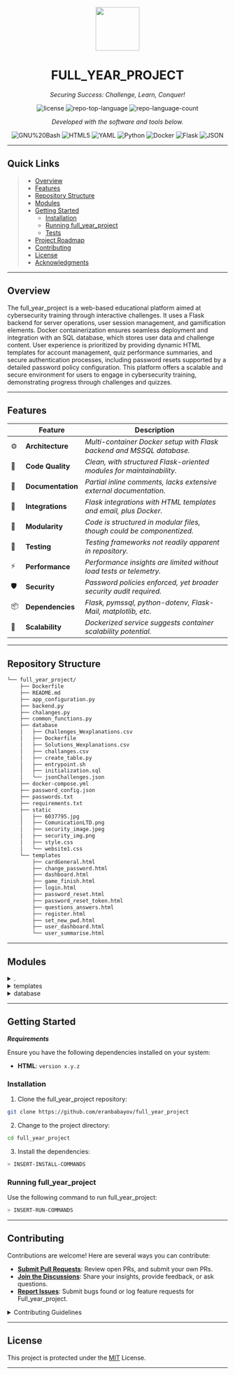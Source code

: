 <p align="center">
  <img src="https://cdn-icons-png.flaticon.com/512/6295/6295417.png" width="100" />
</p>
<p align="center">
    <h1 align="center">FULL_YEAR_PROJECT</h1>
</p>
<p align="center">
    <em>Securing Success: Challenge, Learn, Conquer!</em>
</p>
<p align="center">
	<img src="https://img.shields.io/badge/License-MIT-blue.svg" alt="license">
	<img src="https://img.shields.io/github/languages/top/eranbabayov/full_year_project?style=flat&color=0080ff" alt="repo-top-language">
	<img src="https://img.shields.io/github/languages/count/eranbabayov/full_year_project?style=flat&color=0080ff" alt="repo-language-count">
<p>
<p align="center">
		<em>Developed with the software and tools below.</em>
</p>
<p align="center">
	<img src="https://img.shields.io/badge/GNU%20Bash-4EAA25.svg?style=flat&logo=GNU-Bash&logoColor=white" alt="GNU%20Bash">
	<img src="https://img.shields.io/badge/HTML5-E34F26.svg?style=flat&logo=HTML5&logoColor=white" alt="HTML5">
	<img src="https://img.shields.io/badge/YAML-CB171E.svg?style=flat&logo=YAML&logoColor=white" alt="YAML">
	<img src="https://img.shields.io/badge/Python-3776AB.svg?style=flat&logo=Python&logoColor=white" alt="Python">
	<img src="https://img.shields.io/badge/Docker-2496ED.svg?style=flat&logo=Docker&logoColor=white" alt="Docker">
	<img src="https://img.shields.io/badge/Flask-000000.svg?style=flat&logo=Flask&logoColor=white" alt="Flask">
	<img src="https://img.shields.io/badge/JSON-000000.svg?style=flat&logo=JSON&logoColor=white" alt="JSON">
</p>
<hr>

##  Quick Links

> - [ Overview](#-overview)
> - [ Features](#-features)
> - [ Repository Structure](#-repository-structure)
> - [ Modules](#-modules)
> - [ Getting Started](#-getting-started)
>   - [ Installation](#-installation)
>   - [ Running full_year_project](#-running-full_year_project)
>   - [ Tests](#-tests)
> - [ Project Roadmap](#-project-roadmap)
> - [ Contributing](#-contributing)
> - [ License](#-license)
> - [ Acknowledgments](#-acknowledgments)

---

##  Overview

The full_year_project is a web-based educational platform aimed at cybersecurity training through interactive challenges. It uses a Flask backend for server operations, user session management, and gamification elements. Docker containerization ensures seamless deployment and integration with an SQL database, which stores user data and challenge content. User experience is prioritized by providing dynamic HTML templates for account management, quiz performance summaries, and secure authentication processes, including password resets supported by a detailed password policy configuration. This platform offers a scalable and secure environment for users to engage in cybersecurity training, demonstrating progress through challenges and quizzes.

---

##  Features

|    | Feature             | Description                                                        |
|----|---------------------|--------------------------------------------------------------------|
| ⚙️  | **Architecture**    | *Multi-container Docker setup with Flask backend and MSSQL database.* |
| 🔩 | **Code Quality**    | *Clean, with structured Flask-oriented modules for maintainability.*  |
| 📄 | **Documentation**   | *Partial inline comments, lacks extensive external documentation.*  |
| 🔌 | **Integrations**    | *Flask integrations with HTML templates and email, plus Docker.*    |
| 🧩 | **Modularity**      | *Code is structured in modular files, though could be componentized.*|
| 🧪 | **Testing**         | *Testing frameworks not readily apparent in repository.*            |
| ⚡️  | **Performance**     | *Performance insights are limited without load tests or telemetry.* |
| 🛡️ | **Security**        | *Password policies enforced, yet broader security audit required.*  |
| 📦 | **Dependencies**    | *Flask, pymssql, python-dotenv, Flask-Mail, matplotlib, etc.*      |
| 🚀 | **Scalability**     | *Dockerized service suggests container scalability potential.*      |


---

##  Repository Structure

```sh
└── full_year_project/
    ├── Dockerfile
    ├── README.md
    ├── app_configuration.py
    ├── backend.py
    ├── chalanges.py
    ├── common_functions.py
    ├── database
    │   ├── Challenges_Wexplanations.csv
    │   ├── Dockerfile
    │   ├── Solutions_Wexplanations.csv
    │   ├── challanges.csv
    │   ├── create_table.py
    │   ├── entrypoint.sh
    │   ├── initialization.sql
    │   └── jsonChallenges.json
    ├── docker-compose.yml
    ├── password_config.json
    ├── passwords.txt
    ├── requirements.txt
    ├── static
    │   ├── 6037795.jpg
    │   ├── ComunicationLTD.png
    │   ├── security_image.jpeg
    │   ├── security_img.png
    │   ├── style.css
    │   └── website1.css
    └── templates
        ├── cardGeneral.html
        ├── change_password.html
        ├── dashboard.html
        ├── game_finish.html
        ├── login.html
        ├── password_reset.html
        ├── password_reset_token.html
        ├── questions_answers.html
        ├── register.html
        ├── set_new_pwd.html
        ├── user_dashboard.html
        └── user_summarise.html
```

---

##  Modules

<details closed><summary>.</summary>

| File                                                                                                      | Summary                                                                                                                                                                                                                                                                                            |
| ---                                                                                                       | ---                                                                                                                                                                                                                                                                                                |
| [password_config.json](https://github.com/eranbabayov/full_year_project/blob/master/password_config.json) | Defines password policies and messages for validation within the authentication system of the project's architecture.                                                                                                                                                                              |
| [docker-compose.yml](https://github.com/eranbabayov/full_year_project/blob/master/docker-compose.yml)     | The `docker-compose.yml` orchestrates a multi-container setup, linking a web service to a database, exposing relevant ports, and defining the web’s runtime command.                                                                                                                               |
| [chalanges.py](https://github.com/eranbabayov/full_year_project/blob/master/chalanges.py)                 | The `chalanges.py` is central for challenge-management within a gamified platform, interfacing with the database and user interactions.                                                                                                                                                            |
| [Dockerfile](https://github.com/eranbabayov/full_year_project/blob/master/Dockerfile)                     | The Dockerfile sets up a container for the main web application, installing dependencies and exposing port 5000 for the Python-based backend service.                                                                                                                                              |
| [common_functions.py](https://github.com/eranbabayov/full_year_project/blob/master/common_functions.py)   | The code manages user interactions and data for a gamified challenge platform, providing the backend logic and UI elements. Essential to user authentication, password management, and challenge content delivery within a Dockerized environment.                                                 |
| [app_configuration.py](https://github.com/eranbabayov/full_year_project/blob/master/app_configuration.py) | Configures Flask app with email capabilities and security parameters, defines password policy from JSON config.                                                                                                                                                                                    |
| [backend.py](https://github.com/eranbabayov/full_year_project/blob/master/backend.py)                     | The `backend.py` file serves as the application's web server logic, leveraging Flask for routing and session handling, and imports shared utilities and settings.                                                                                                                                  |
| [passwords.txt](https://github.com/eranbabayov/full_year_project/blob/master/passwords.txt)               | The repository contains the backend of a full-year project with a focus on challenge management, featuring Docker integration, application configuration, common utilities, and a database setup for storing challenges and solutions.                                                             |
| [requirements.txt](https://github.com/eranbabayov/full_year_project/blob/master/requirements.txt)         | The `full_year_project` repository includes a web application with a Flask backend, emphasizing cybersecurity education through challenges. Its structure implies user authentication, password management, and database interaction with Docker support. `requirements.txt` defines dependencies. |

</details>

<details closed><summary>templates</summary>

| File                                                                                                                          | Summary                                                                                                                                                          |
| ---                                                                                                                           | ---                                                                                                                                                              |
| [login.html](https://github.com/eranbabayov/full_year_project/blob/master/templates/login.html)                               | This HTML template handles user login, displaying success messages and providing options for account creation and password resets within the web app's frontend. |
| [user_summarise.html](https://github.com/eranbabayov/full_year_project/blob/master/templates/user_summarise.html)             | The `user_summarise.html` template visualizes a user's quiz performance, including scores, ranking, and statistical plots within the security training platform. |
| [game_finish.html](https://github.com/eranbabayov/full_year_project/blob/master/templates/game_finish.html)                   | This HTML template displays a user's quiz score and navigation options post-game within a security education platform.                                           |
| [questions_answers.html](https://github.com/eranbabayov/full_year_project/blob/master/templates/questions_answers.html)       | The `questions_answers.html` template supports the Q&A functionality within the full_year_project web application's user interface.                              |
| [register.html](https://github.com/eranbabayov/full_year_project/blob/master/templates/register.html)                         | register.html` is the user registration interface, facilitating account creation within the web application's frontend.                                          |
| [set_new_pwd.html](https://github.com/eranbabayov/full_year_project/blob/master/templates/set_new_pwd.html)                   | This HTML template facilitates resetting user passwords, vital for authentication and security within the project's web application framework.                   |
| [cardGeneral.html](https://github.com/eranbabayov/full_year_project/blob/master/templates/cardGeneral.html)                   | This HTML template presents quiz questions and allows navigation between them as part of a security training web application.                                    |
| [password_reset.html](https://github.com/eranbabayov/full_year_project/blob/master/templates/password_reset.html)             | This HTML template renders the password reset page within the web application, allowing users to request a password change via email.                            |
| [user_dashboard.html](https://github.com/eranbabayov/full_year_project/blob/master/templates/user_dashboard.html)             | The `user_dashboard.html` serves as the user interface for account management and activity overview within the web platform's architecture.                      |
| [password_reset_token.html](https://github.com/eranbabayov/full_year_project/blob/master/templates/password_reset_token.html) | Provides user interface for token-based password reset as part of a web application's authentication flow.                                                       |
| [dashboard.html](https://github.com/eranbabayov/full_year_project/blob/master/templates/dashboard.html)                       | The dashboard.html is the user interface for logged-in users, providing welcome messages and options to logout or change password within the web application.    |
| [change_password.html](https://github.com/eranbabayov/full_year_project/blob/master/templates/change_password.html)           | Handles web app backend logic; integrates with database, manages user authentication, and serves challenge content.                                              |

</details>

<details closed><summary>database</summary>

| File                                                                                                             | Summary                                                                                                                                                                                                          |
| ---                                                                                                              | ---                                                                                                                                                                                                              |
| [entrypoint.sh](https://github.com/eranbabayov/full_year_project/blob/master/database/entrypoint.sh)             | Initializes database and ensures persistence for SecurityPerformance in a Dockerized environment, augmenting repository's data layer automation.                                                                 |
| [Dockerfile](https://github.com/eranbabayov/full_year_project/blob/master/database/Dockerfile)                   | The Dockerfile establishes a containerized SQL Server for data storage within the project's database layer.                                                                                                      |
| [create_table.py](https://github.com/eranbabayov/full_year_project/blob/master/database/create_table.py)         | Initializes database with challenges and solutions, cleanses input CSVs, and populates SQL tables, supporting the project's data storage layer.                                                                  |
| [initialization.sql](https://github.com/eranbabayov/full_year_project/blob/master/database/initialization.sql)   | The code implements a web-based learning platform focusing on security education, integrating backend logic, database interaction, and front-end presentation, with Docker support for containerized deployment. |
| [jsonChallenges.json](https://github.com/eranbabayov/full_year_project/blob/master/database/jsonChallenges.json) | Central component of web-based challenge platform, integrates backend logic, security features, and data management within a Dockerized environment.                                                             |

</details>

---

##  Getting Started

***Requirements***

Ensure you have the following dependencies installed on your system:

* **HTML**: `version x.y.z`

###  Installation

1. Clone the full_year_project repository:

```sh
git clone https://github.com/eranbabayov/full_year_project
```

2. Change to the project directory:

```sh
cd full_year_project
```

3. Install the dependencies:

```sh
> INSERT-INSTALL-COMMANDS
```

###  Running full_year_project

Use the following command to run full_year_project:

```sh
> INSERT-RUN-COMMANDS
```
---

##  Contributing

Contributions are welcome! Here are several ways you can contribute:

- **[Submit Pull Requests](https://github.com/eranbabayov/full_year_project/blob/main/CONTRIBUTING.md)**: Review open PRs, and submit your own PRs.
- **[Join the Discussions](https://github.com/eranbabayov/full_year_project/discussions)**: Share your insights, provide feedback, or ask questions.
- **[Report Issues](https://github.com/eranbabayov/full_year_project/issues)**: Submit bugs found or log feature requests for Full_year_project.

<details closed>
    <summary>Contributing Guidelines</summary>

1. **Fork the Repository**: Start by forking the project repository to your GitHub account.
2. **Clone Locally**: Clone the forked repository to your local machine using a Git client.
   ```sh
   git clone https://github.com/eranbabayov/full_year_project
   ```
3. **Create a New Branch**: Always work on a new branch, giving it a descriptive name.
   ```sh
   git checkout -b new-feature-x
   ```
4. **Make Your Changes**: Develop and test your changes locally.
5. **Commit Your Changes**: Commit with a clear message describing your updates.
   ```sh
   git commit -m 'Implemented new feature x.'
   ```
6. **Push to GitHub**: Push the changes to your forked repository.
   ```sh
   git push origin new-feature-x
   ```
7. **Submit a Pull Request**: Create a PR against the original project repository. Clearly describe the changes and their motivations.

Once your PR is reviewed and approved, it will be merged into the main branch.

</details>

---

##  License

This project is protected under the [MIT](https://opensource.org/license/mit/) License.


---

